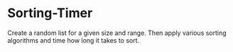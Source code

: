 # Sorting-Timer
Create a random list for a given size and range. Then apply various sorting algorithms and time how long it takes to sort.
